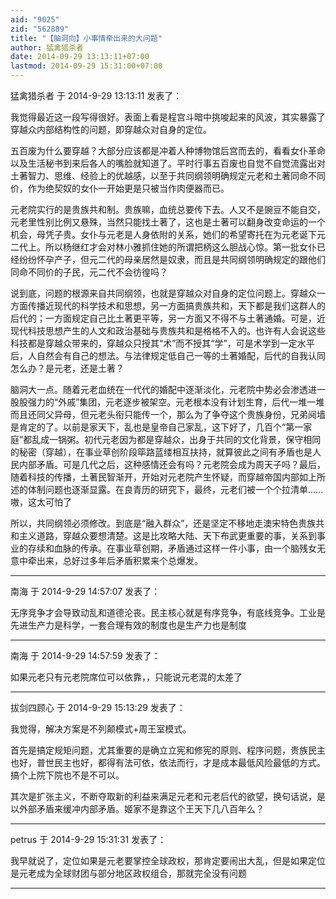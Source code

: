 ```yaml
---
aid: "9025"
zid: "562889"
title: "【脑洞向】小事情牵出来的大问题"
author: 猛禽猎杀者
date: 2014-09-29 13:13:11+07:00
lastmod: 2014-09-29 15:31:00+07:00
---
```


猛禽猎杀者 于 2014-9-29 13:13:11 发表了：

我觉得最近这一段写得很好。表面上看是程宫斗暗中挑唆起来的风波，其实暴露了穿越众内部结构性的问题，即穿越众对自身的定位。

五百废为什么要穿越？大部分应该都是冲着人种博物馆后宫而去的，看看女仆革命以及生活秘书到来后各人的嘴脸就知道了。平时行事五百废也自觉不自觉流露出对土著智力、思维、经验上的优越感，以至于共同纲领明确规定元老和土著同命不同价，作为绝契奴的女仆一开始更是只被当作肉便器而已。

元老院实行的是贵族共和制。贵族嘛，血统总要传下去。人又不是豌豆不能自交，元老里性别比例又悬殊，当然只能找土著了，这也是土著可以翻身改变命运的一个机会，母凭子贵。女仆与元老是人身依附的关系，她们的希望寄托在为元老诞下元二代上。所以杨继红才会对林小雅抓住她的所谓把柄这么胆战心惊。第一批女仆已经纷纷怀孕产子，但元二代的母亲居然是奴隶，而且是共同纲领明确规定的跟他们同命不同价的子民，元二代不会彷徨吗？

说到底，问题的根源来自共同纲领，也就是穿越众对自身的定位问题上。穿越众一方面传播近现代的科学技术和思想，另一方面搞贵族共和，天下都是我们这群人的后代的；一方面规定自己比土著更平等，另一方面又不得不与土著通婚。可是，近现代科技思想产生的人文和政治基础与贵族共和是格格不入的。也许有人会说这些科技都是穿越众带来的，穿越众只授其“术”而不授其“学”，可是术学到一定水平后，人自然会有自己的想法。与法律规定低自己一等的土著婚配，后代的自我认同怎么办？是元老，还是土著？

脑洞大一点。随着元老血统在一代代的婚配中逐渐淡化，元老院中势必会渗透进一股股强力的“外戚”集团，元老逐步被架空。元老根本没有计划生育，后代一堆一堆而且还同父异母，但元老头衔只能传一个，那么为了争夺这个贵族身份，兄弟阋墙是肯定的了。以前是家天下，乱也是皇帝自己家乱，这下好了，几百个“第一家庭”都乱成一锅粥。初代元老因为都是穿越众，出身于共同的文化背景，保守相同的秘密（穿越），在事业草创阶段筚路蓝缕相互扶持，就算彼此之间有矛盾也是人民内部矛盾。可是几代之后，这种感情还会有吗？元老院会成为周天子吗？最后，随着科技的传播，土著民智渐开，开始对元老院产生怀疑，而穿越帝国内部如上所述的体制问题也逐渐显露。在良青历的研究下，最终，元老们被一个个拉清单……嗷，这太可怕了

所以，共同纲领必须修改。到底是“融入群众”，还是坚定不移地走澳宋特色贵族共和主义道路，穿越众要想清楚。这是比攻略大陆、天下布武更重要的事，关系到事业的存续和血脉的传承。在事业草创期，矛盾通过这样一件小事，由一个脑残女无意中牵出来，总好过多年后矛盾积累来个总爆发。

---

南海 于 2014-9-29 14:57:07 发表了：

无序竞争才会导致动乱和道德沦丧。民主核心就是有序竞争，有底线竞争。工业是先进生产力是科学，一套合理有效的制度也是生产力也是制度

---

南海 于 2014-9-29 14:57:59 发表了：

如果元老只有元老院席位可以依靠，，只能说元老混的太差了

---

拔剑四顾心 于 2014-9-29 15:13:29 发表了：

我觉得，解决方案是不列颠模式+周王室模式。

首先是搞定规矩问题，尤其重要的是确立立宪和修宪的原则、程序问题，贵族民主也好，普世民主也好，都得有法可依，依法而行，才是成本最低风险最低的方式。搞个上院下院也不是不可以。

其次是扩张主义，不断夺取新的利益来满足元老和元老后代的欲望，换句话说，是以外部矛盾来缓冲内部矛盾。姬家不是靠这个王天下几八百年么？

---

petrus 于 2014-9-29 15:31:31 发表了：

我早就说了，定位如果是元老要掌控全球政权，那肯定要闹出大乱，但是如果定位是元老成为全球财团与部分地区政权组合，那就完全没有问题

---
